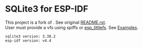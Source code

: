 # SQLite3 for ESP-IDF

This project is a fork of [](). See original [README.rst](./README.rst).  
User must provide a vfs using spiffs or [esp_littlefs](https://github.com/joltwallet/esp_littlefs). See [Examples](./Examples).

```
sqlite3 version: 3.38.2
esp-idf version: v4.4
```
